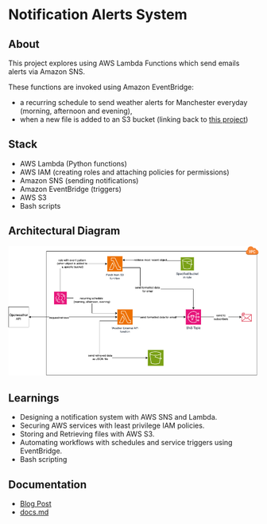 # Notification Alerts System

## About
This project explores using AWS Lambda Functions which send emails alerts via Amazon SNS.

These functions are invoked using Amazon EventBridge:
- a recurring schedule to send weather alerts for Manchester everyday (morning, afternoon and evening),
- when a new file is added to an S3 bucket (linking back to [this project](https://github.com/khairahscorner/weather-dashboard))

## Stack 
- AWS Lambda (Python functions)
- AWS IAM (creating roles and attaching policies for permissions)
- Amazon SNS (sending notifications)
- Amazon EventBridge (triggers)
- AWS S3
- Bash scripts

## Architectural Diagram
![architecture](architecture.png)

## Learnings
- Designing a notification system with AWS SNS and Lambda.
- Securing AWS services with least privilege IAM policies.
- Storing and Retrieving files with AWS S3.
- Automating workflows with schedules and service triggers using EventBridge.
- Bash scripting

## Documentation
- [Blog Post]()
- [docs.md]()